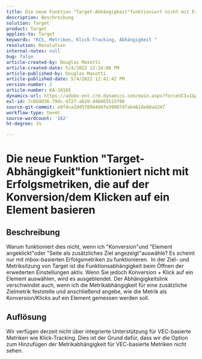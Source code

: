 ```yaml
---
title: Die neue Funktion "Target-Abhängigkeit"funktioniert nicht mit Erfolgsmetriken, die auf der Konversion/dem Klicken auf ein Element basieren
description: Beschreibung
solution: Target
product: Target
applies-to: Target
keywords: "KCS, Metriken, Klick-Tracking, Abhängigkeit "
resolution: Resolution
internal-notes: null
bug: false
article-created-by: Douglas Masotti
article-created-date: 5/4/2022 12:14:06 PM
article-published-by: Douglas Masotti
article-published-date: 5/4/2022 12:41:42 PM
version-number: 2
article-number: KA-16165
dynamics-url: https://adobe-ent.crm.dynamics.com/main.aspx?forceUCI=1&pagetype=entityrecord&etn=knowledgearticle&id=3d4781ad-a3cb-ec11-a7b6-6045bd00d7cd
exl-id: 7c6b9d36-79dc-4727-a620-d40465515f00
source-git-commit: e8f4ca2dd578944d4fe399074fab461de88ad247
workflow-type: tm+mt
source-wordcount: '162'
ht-degree: 1%

---
```


# Die neue Funktion &quot;Target-Abhängigkeit&quot;funktioniert nicht mit Erfolgsmetriken, die auf der Konversion/dem Klicken auf ein Element basieren

## Beschreibung


Warum funktioniert dies nicht, wenn ich &quot;Konversion&quot;und &quot;Element angeklickt&quot;oder &quot;Seite als zusätzliches Ziel angezeigt&quot;auswähle? Es scheint nur mit mbox-basierten Erfolgsmetriken zu funktionieren. 
In der Ziel- und Metriksitzung von Target ist die Funktionsabhängigkeit beim Öffnen der erweiterten Einstellungen aktiv. Wenn Sie jedoch Konversion + Klick auf ein Element auswählen, wird es ausgeblendet. Der Abhängigkeitslink verschwindet auch, wenn ich die Metrikabhängigkeit für eine zusätzliche Zielmetrik feststelle und anschließend angebe, wie die Metrik als Konversion/Klicks auf ein Element gemessen werden soll.


## Auflösung


Wir verfügen derzeit nicht über integrierte Unterstützung für VEC-basierte Metriken wie Klick-Tracking. Dies ist der Grund dafür, dass wir die Option zum Hinzufügen der Metrikabhängigkeit für VEC-basierte Metriken nicht sehen.
